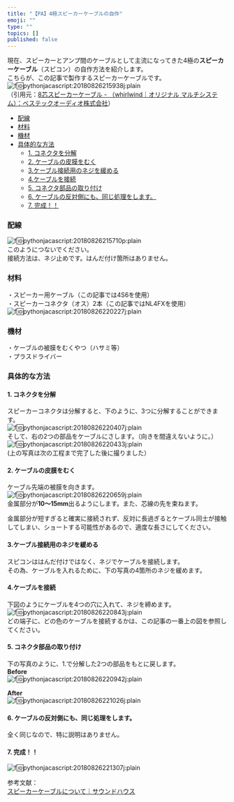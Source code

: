 ```yaml
---
title: "【PA】4極スピーカーケーブルの自作"
emoji: ""
type: ""
topics: []
published: false
---
```


現在、スピーカーとアンプ間のケーブルとして主流になってきた4極の**スピーカーケーブル**（スピコン）の自作方法を紹介します。  
こちらが、この記事で製作するスピーカーケーブルです。  
![f:id:pythonjacascript:20180826215938j:plain](/images/ppythonjacascript2018082620180826215938.jpg "f:id:pythonjacascript:20180826215938j:plain")  
（引用元：[8芯スピーカーケーブル - （whirlwind｜オリジナル マルチシステム）：ベステックオーディオ株式会社](https://www.bestecaudio.com/product/search/index.php/item?cell003=whirlwind&cell004=%E3%82%AA%E3%83%AA%E3%82%B8%E3%83%8A%E3%83%AB+%E3%83%9E%E3%83%AB%E3%83%81%E3%82%B7%E3%82%B9%E3%83%86%E3%83%A0&label=1&name=8%E8%8A%AF%E3%82%B9%E3%83%94%E3%83%BC%E3%82%AB%E3%83%BC%E3%82%B1%E3%83%BC%E3%83%96%E3%83%AB&id=304)）  
  
* [配線](#配線)
* [材料](#材料)
* [機材](#機材)
* [具体的な方法](#具体的な方法)  
   * [1\. コネクタを分解](#1-コネクタを分解)  
   * [2\. ケーブルの皮膜をむく](#2-ケーブルの皮膜をむく)  
   * [3.ケーブル接続用のネジを緩める](#3ケーブル接続用のネジを緩める)  
   * [4.ケーブルを接続](#4ケーブルを接続)  
   * [5\. コネクタ部品の取り付け](#5-コネクタ部品の取り付け)  
   * [6\. ケーブルの反対側にも、同じ処理をします。](#6-ケーブルの反対側にも同じ処理をします)  
   * [7\. 完成！！](#7-完成)
  
  
### 配線

![f:id:pythonjacascript:20180826215710p:plain](/images/ppythonjacascript2018082620180826215710.png "f:id:pythonjacascript:20180826215710p:plain")  
このようにつないでください。  
接続方法は、ネジ止めです。はんだ付け箇所はありません。  
  
  
### 材料

・スピーカー用ケーブル（この記事では4S6を使用）  
・スピーカーコネクタ（オス）2本（この記事ではNL4FXを使用）  
![f:id:pythonjacascript:20180826220227j:plain](/images/ppythonjacascript2018082620180826220227.jpg "f:id:pythonjacascript:20180826220227j:plain")  

### 機材

・ケーブルの被膜をむくやつ（ハサミ等）  
・プラスドライバー  
  
  
### 具体的な方法

#### 1\. コネクタを分解

スピーカーコネクタは分解すると、下のように、3つに分解することができます。  
![f:id:pythonjacascript:20180826220407j:plain](/images/ppythonjacascript2018082620180826220407.jpg "f:id:pythonjacascript:20180826220407j:plain")  
そして、右の2つの部品をケーブルにさします。（向きを間違えないように。）  
![f:id:pythonjacascript:20180826220433j:plain](/images/ppythonjacascript2018082620180826220433.jpg "f:id:pythonjacascript:20180826220433j:plain")  
(上の写真は次の工程まで完了した後に撮りました）

#### 2\. ケーブルの皮膜をむく

ケーブル先端の被膜を向きます。  
![f:id:pythonjacascript:20180826220659j:plain](/images/ppythonjacascript2018082620180826220659.jpg "f:id:pythonjacascript:20180826220659j:plain")  
金属部分が**10～15mm**出るようにします。また、芯線の先を束ねます。

金属部分が短すぎると確実に接続されず、反対に長過ぎるとケーブル同士が接触してしまい、ショートする可能性があるので、適度な長さにしてください。  
  
#### 3.ケーブル接続用のネジを緩める

スピコンははんだ付けではなく、ネジでケーブルを接続します。  
その為、ケーブルを入れるために、下の写真の4箇所のネジを緩めます。  
  
#### 4.ケーブルを接続

下図のようにケーブルを4つの穴に入れて、ネジを締めます。  
![f:id:pythonjacascript:20180826220843j:plain](/images/ppythonjacascript2018082620180826220843.jpg "f:id:pythonjacascript:20180826220843j:plain")  
どの端子に、どの色のケーブルを接続するかは、この記事の一番上の図を参照してください。

#### 5\. コネクタ部品の取り付け

下の写真のように、1.で分解した2つの部品をもとに戻します。  
**Before**  
![f:id:pythonjacascript:20180826220942j:plain](/images/ppythonjacascript2018082620180826220942.jpg "f:id:pythonjacascript:20180826220942j:plain")

**After**  
![f:id:pythonjacascript:20180826221026j:plain](/images/ppythonjacascript2018082620180826221026.jpg "f:id:pythonjacascript:20180826221026j:plain")  

#### 6\. ケーブルの反対側にも、同じ処理をします。

全く同じなので、特に説明はありません。  
  
#### 7\. 完成！！

![f:id:pythonjacascript:20180826221307j:plain](/images/ppythonjacascript2018082620180826221307.jpg "f:id:pythonjacascript:20180826221307j:plain")
  
  
参考文献：  
[スピーカーケーブルについて｜サウンドハウス](https://www.soundhouse.co.jp/howto/cable/speaker/)